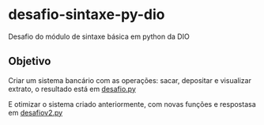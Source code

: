 # desafio-sintaxe-py-dio
Desafio do módulo de sintaxe básica em python da DIO

## Objetivo

Criar um sistema bancário com as operações: sacar, depositar e visualizar extrato, o resultado está em [desafio.py](https://github.com/GiovaniBR1/desafio-sintaxe-py-dio/blob/main/desafio.py)

E otimizar o sistema criado anteriormente, com novas funções e respostasa em [desafiov2.py](https://github.com/GiovaniBR1/desafio-sintaxe-py-dio/blob/main/desafiov2.py)
